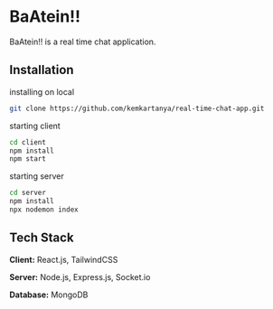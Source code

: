
# BaAtein!! 

BaAtein!! is a real time chat application. 

## Installation

installing on local 

```bash
git clone https://github.com/kemkartanya/real-time-chat-app.git

```

starting client
```bash
cd client
npm install
npm start
```

starting server
```bash
cd server
npm install
npx nodemon index
```
    
## Tech Stack

**Client:** React.js, TailwindCSS

**Server:** Node.js, Express.js, Socket.io

**Database:** MongoDB

